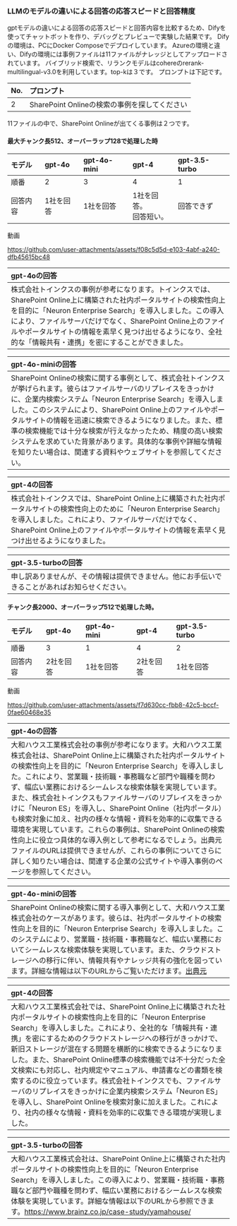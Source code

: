 

### LLMのモデルの違いによる回答の応答スピードと回答精度
gptモデルの違いによる回答の応答スピードと回答内容を比較するため、Difyを使ってチャットボットを作り、デバッグとプレビューで実験した結果です。
Difyの環境は、PCにDocker Composeでデプロイしています。
Azureの環境と違い、Difyの環境には事例ファイルは11ファイルがナレッジとしてアップロードされています。
バイブリッド検索で、リランクモデルはcohereのrerank-multilingual-v3.0を利用しています。top-kは３です。
プロンプトは下記です。

|No.|プロンプト|
|:--|:------|
|2|SharePoint Onlineの検索の事例を探してください|
11ファイルの中で、SharePoint Onlineが出てくる事例は２つです。

#### 最大チャンク長512、オーバーラップ128で処理した時

|モデル|gpt-4o|gpt-4o-mini|gpt-4|gpt-3.5-turbo|
|:----|:-----|:----------|:----|:------------|
|順番|2|3|4|1|
|回答内容|1社を回答|1社を回答|1社を回答。<br>回答短い。|回答できず|

動画<br>


https://github.com/user-attachments/assets/f08c5d5d-e103-4abf-a240-dfb45615bc48



|gpt-4oの回答|
|:-----------|
|株式会社トインクスの事例が参考になります。トインクスでは、SharePoint Online上に構築された社内ポータルサイトの検索性向上を目的に「Neuron Enterprise Search」を導入しました。この導入により、ファイルサーバだけでなく、SharePoint Online上のファイルやポータルサイトの情報を素早く見つけ出せるようになり、全社的な「情報共有・連携」を密にすることができました。|

|gpt-4o-miniの回答|
|:-----------|
|SharePoint Onlineの検索に関する事例として、株式会社トインクスが挙げられます。彼らはファイルサーバのリプレイスをきっかけに、企業内検索システム「Neuron Enterprise Search」を導入しました。このシステムにより、SharePoint Online上のファイルやポータルサイトの情報を迅速に検索できるようになりました。また、標準の検索機能では十分な検索が行えなかったため、精度の高い検索システムを求めていた背景があります。具体的な事例や詳細な情報を知りたい場合は、関連する資料やウェブサイトを参照してください。|

|gpt-4の回答|
|:-----------|
|株式会社トインクスでは、SharePoint Online上に構築された社内ポータルサイトの検索性向上のために「Neuron Enterprise Search」を導入しました。これにより、ファイルサーバだけでなく、SharePoint Online上のファイルやポータルサイトの情報を素早く見つけ出せるようになりました。|

|gpt-3.5-turboの回答|
|:-----------|
|申し訳ありませんが、その情報は提供できません。他にお手伝いできることがあればお知らせください。|

#### チャンク長2000、オーバーラップ512で処理した時。

|モデル|gpt-4o|gpt-4o-mini|gpt-4|gpt-3.5-turbo|
|:----|:-----|:----------|:----|:------------|
|順番|3|1|4|2|
|回答内容|2社を回答|1社を回答|2社を回答|1社を回答|

動画<br>


https://github.com/user-attachments/assets/f7d630cc-fbb8-42c5-bccf-0fae60468e35

|gpt-4oの回答|
|:-----------|
|大和ハウス工業株式会社の事例が参考になります。大和ハウス工業株式会社は、SharePoint Online上に構築された社内ポータルサイトの検索性向上を目的に「Neuron Enterprise Search」を導入しました。これにより、営業職・技術職・事務職など部門や職種を問わず、幅広い業務におけるシームレスな検索体験を実現しています。また、株式会社トインクスもファイルサーバのリプレイスをきっかけに「Neuron ES」を導入し、SharePoint Online（社内ポータル）も検索対象に加え、社内の様々な情報・資料を効率的に収集できる環境を実現しています。これらの事例は、SharePoint Onlineの検索性向上に役立つ具体的な導入例として参考になるでしょう。出典元ファイルのURLは提供できませんが、これらの事例についてさらに詳しく知りたい場合は、関連する企業の公式サイトや導入事例のページを参照してください。|

|gpt-4o-miniの回答|
|:-----------|
|SharePoint Onlineの検索に関する導入事例として、大和ハウス工業株式会社のケースがあります。彼らは、社内ポータルサイトの検索性向上を目的に「Neuron Enterprise Search」を導入しました。このシステムにより、営業職・技術職・事務職など、幅広い業務においてシームレスな検索体験を実現しています。また、クラウドストレージへの移行に伴い、情報共有やナレッジ共有の強化を図っています。詳細な情報は以下のURLからご覧いただけます。[出典元](https://example.com)|

|gpt-4の回答|
|:-----------|
|大和ハウス工業株式会社では、SharePoint Online上に構築された社内ポータルサイトの検索性向上を目的に「Neuron Enterprise Search」を導入しました。これにより、全社的な「情報共有・連携」を密にするためのクラウドストレージへの移行がきっかけで、新旧ストレージが混在する問題を横断的に検索できるようになりました。また、SharePoint Online標準の検索機能では不十分だった全文検索にも対応し、社内規定やマニュアル、申請書などの書類を検索するのに役立っています。株式会社トインクスでも、ファイルサーバのリプレイスをきっかけに企業内検索システム「Neuron ES」を導入し、SharePoint Onlineを検索対象に加えました。これにより、社内の様々な情報・資料を効率的に収集できる環境が実現しました。|

|gpt-3.5-turboの回答|
|:-----------|
|大和ハウス工業株式会社は、SharePoint Online上に構築された社内ポータルサイトの検索性向上を目的に「Neuron Enterprise Search」を導入しました。この導入により、営業職・技術職・事務職など部門や職種を問わず、幅広い業務におけるシームレスな検索体験を実現しています。詳細な情報は以下のURLから参照できます。https://www.brainz.co.jp/case-study/yamahouse/|

